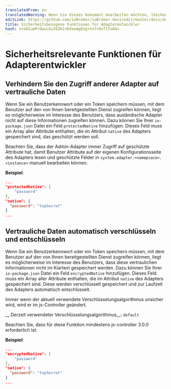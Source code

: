 ```yaml
---
translatedFrom: en
translatedWarning: Wenn Sie dieses Dokument bearbeiten möchten, löschen Sie bitte das Feld "translationsFrom". Andernfalls wird dieses Dokument automatisch erneut übersetzt
editLink: https://github.com/ioBroker/ioBroker.docs/edit/master/docs/de/dev/adaptersecurity.md
title: Sicherheitsbezogene Funktionen für Adapterentwickler
hash: nro6IumPrOwuLGuI6ZK1+D2oeAgQ3g+tn7+OvT1fuAU=
---
```

# Sicherheitsrelevante Funktionen für Adapterentwickler
## Verhindern Sie den Zugriff anderer Adapter auf vertrauliche Daten
Wenn Sie ein Benutzerkennwort oder ein Token speichern müssen, mit dem Benutzer auf den von Ihnen bereitgestellten Dienst zugreifen können, liegt es möglicherweise im Interesse des Benutzers, dass ausländische Adapter nicht auf diese Informationen zugreifen können.
Dazu können Sie Ihrer `io-package.json` Datei ein Feld `protectedNative` hinzufügen. Dieses Feld muss ein Array aller Attribute enthalten, die im Attribut `native` des Adapters gespeichert sind, das geschützt werden soll.

Beachten Sie, dass der Admin-Adapter immer Zugriff auf geschützte Attribute hat, damit Benutzer Attribute auf der eigenen Konfigurationsseite des Adapters lesen und geschützte Felder in `system.adapter.<namepsace>.<instance>` manuell bearbeiten können.

__Beispiel__:

```json
...
"protectedNative": [
    "password"
],
"native": {
  "password": "topSecret"
}
...
```

## Vertrauliche Daten automatisch verschlüsseln und entschlüsseln
Wenn Sie ein Benutzerkennwort oder ein Token speichern müssen, mit dem Benutzer auf den von Ihnen bereitgestellten Dienst zugreifen können, liegt es möglicherweise im Interesse des Benutzers, dass diese vertraulichen Informationen nicht im Klartext gespeichert werden.
Dazu können Sie Ihrer `io-package.json` Datei ein Feld `encryptedNative` hinzufügen. Dieses Feld muss ein Array aller Attribute enthalten, die im Attribut `native` des Adapters gespeichert sind. Diese werden verschlüsselt gespeichert und zur Laufzeit des Adapters automatisch entschlüsselt.

Immer wenn der aktuell verwendete Verschlüsselungsalgorithmus unsicher wird, wird er im js-Controller geändert.

__ Derzeit verwendeter Verschlüsselungsalgorithmus__: `default`

Beachten Sie, dass für diese Funktion mindestens js-controller 3.0.0 erforderlich ist.

__Beispiel__:

```json
...
"encryptedNative": [
    "password"
],
"native": {
  "password": "topSecret"
}
...
```